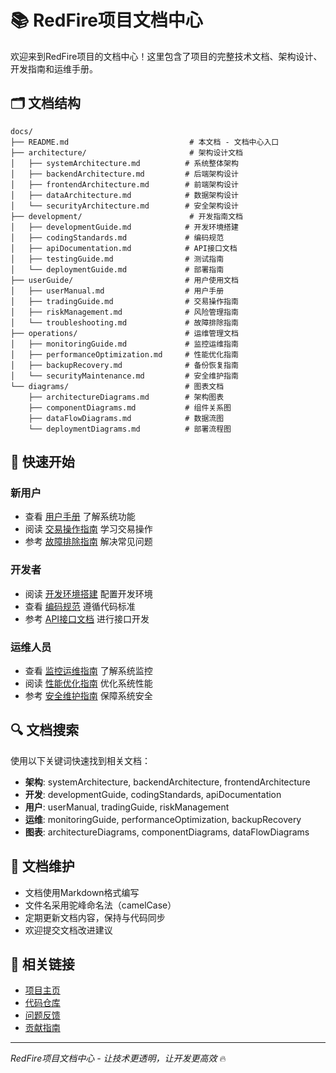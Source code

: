 # 📚 RedFire项目文档中心

欢迎来到RedFire项目的文档中心！这里包含了项目的完整技术文档、架构设计、开发指南和运维手册。

## 🗂️ 文档结构

```
docs/
├── README.md                           # 本文档 - 文档中心入口
├── architecture/                       # 架构设计文档
│   ├── systemArchitecture.md          # 系统整体架构
│   ├── backendArchitecture.md         # 后端架构设计
│   ├── frontendArchitecture.md        # 前端架构设计
│   ├── dataArchitecture.md            # 数据架构设计
│   └── securityArchitecture.md        # 安全架构设计
├── development/                        # 开发指南文档
│   ├── developmentGuide.md            # 开发环境搭建
│   ├── codingStandards.md             # 编码规范
│   ├── apiDocumentation.md            # API接口文档
│   ├── testingGuide.md                # 测试指南
│   └── deploymentGuide.md             # 部署指南
├── userGuide/                         # 用户使用文档
│   ├── userManual.md                  # 用户手册
│   ├── tradingGuide.md                # 交易操作指南
│   ├── riskManagement.md              # 风险管理指南
│   └── troubleshooting.md             # 故障排除指南
├── operations/                        # 运维管理文档
│   ├── monitoringGuide.md             # 监控运维指南
│   ├── performanceOptimization.md     # 性能优化指南
│   ├── backupRecovery.md              # 备份恢复指南
│   └── securityMaintenance.md         # 安全维护指南
└── diagrams/                          # 图表文档
    ├── architectureDiagrams.md        # 架构图表
    ├── componentDiagrams.md           # 组件关系图
    ├── dataFlowDiagrams.md            # 数据流图
    └── deploymentDiagrams.md          # 部署流程图
```

## 🚀 快速开始

### 新用户
- 查看 [用户手册](userGuide/userManual.md) 了解系统功能
- 阅读 [交易操作指南](userGuide/tradingGuide.md) 学习交易操作
- 参考 [故障排除指南](userGuide/troubleshooting.md) 解决常见问题

### 开发者
- 阅读 [开发环境搭建](development/developmentGuide.md) 配置开发环境
- 查看 [编码规范](development/codingStandards.md) 遵循代码标准
- 参考 [API接口文档](development/apiDocumentation.md) 进行接口开发

### 运维人员
- 查看 [监控运维指南](operations/monitoringGuide.md) 了解系统监控
- 阅读 [性能优化指南](operations/performanceOptimization.md) 优化系统性能
- 参考 [安全维护指南](operations/securityMaintenance.md) 保障系统安全

## 🔍 文档搜索

使用以下关键词快速找到相关文档：

- **架构**: systemArchitecture, backendArchitecture, frontendArchitecture
- **开发**: developmentGuide, codingStandards, apiDocumentation
- **用户**: userManual, tradingGuide, riskManagement
- **运维**: monitoringGuide, performanceOptimization, backupRecovery
- **图表**: architectureDiagrams, componentDiagrams, dataFlowDiagrams

## 📝 文档维护

- 文档使用Markdown格式编写
- 文件名采用驼峰命名法（camelCase）
- 定期更新文档内容，保持与代码同步
- 欢迎提交文档改进建议

## 🔗 相关链接

- [项目主页](../README.md)
- [代码仓库](https://github.com/your-org/redfire)
- [问题反馈](https://github.com/your-org/redfire/issues)
- [贡献指南](../CONTRIBUTING.md)

---

*RedFire项目文档中心 - 让技术更透明，让开发更高效* 🔥
